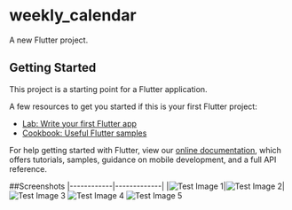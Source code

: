 # weekly_calendar

A new Flutter project.

## Getting Started

This project is a starting point for a Flutter application.

A few resources to get you started if this is your first Flutter project:

- [Lab: Write your first Flutter app](https://flutter.dev/docs/get-started/codelab)
- [Cookbook: Useful Flutter samples](https://flutter.dev/docs/cookbook)

For help getting started with Flutter, view our
[online documentation](https://flutter.dev/docs), which offers tutorials,
samples, guidance on mobile development, and a full API reference.

##Screenshots
|------------|-------------|
|![Test Image 1](https://github.com/Mehmet4nil/weekly_calendar/blob/master/screenshots/1.png)|![Test Image 2](https://github.com/Mehmet4nil/weekly_calendar/blob/master/screenshots/2.png)|
![Test Image 3](https://github.com/Mehmet4nil/weekly_calendar/blob/master/screenshots/1.png)
![Test Image 4](https://github.com/Mehmet4nil/weekly_calendar/blob/master/screenshots/1.png)
![Test Image 5](https://github.com/Mehmet4nil/weekly_calendar/blob/master/screenshots/1.png)



